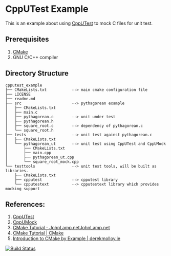 # CppUTest Example

This is an example about using [CppUTest](http://cpputest.github.io/)
to mock C files for unit test.


## Prerequisites

1. [CMake](https://cmake.org/)
2. GNU C/C++ compiler


## Directory Structure

```
cpputest_example
├── CMakeLists.txt           --> main cmake configuration file
├── LICENSE
├── readme.md
├── src                      --> pythagorean example
│   ├── CMakeLists.txt
│   ├── main.c
│   ├── pythagorean.c        --> unit under test
│   ├── pythagorean.h
│   ├── square_root.c        --> dependency of pythagorean.c
│   └── square_root.h
├── tests                    --> unit test against pythagorean.c
│   ├── CMakeLists.txt
│   └── pythagorean_ut       --> unit test using CppUTest and CppUMock
│       ├── CMakeLists.txt
│       ├── main.cpp
│       ├── pythagorean_ut.cpp
│       └── square_root_mock.cpp
└── testtools                --> unit test tools, will be built as libraries.
    ├── CMakeLists.txt
    ├── cpputest             --> cpputest library 
    └── cpputestext          --> cpputestext library which provides mocking support
```
    
    
## References:

1. [CppUTest](http://cpputest.github.io/manual.html)
2. [CppUMock](http://cpputest.github.io/mocking_manual.html)
3. [CMake Tutorial - JohnLamp.netJohnLamp.net](https://www.johnlamp.net/cmake-tutorial.html)
4. [CMake Tutorial | CMake](https://cmake.org/cmake-tutorial/)
5. [Introduction to CMake by Example | derekmolloy.ie](http://derekmolloy.ie/hello-world-introductions-to-cmake/)


[![Build Status](https://travis-ci.org/maxpeng/cpputest_example.svg?branch=master)](https://travis-ci.org/maxpeng/cpputest_example)
